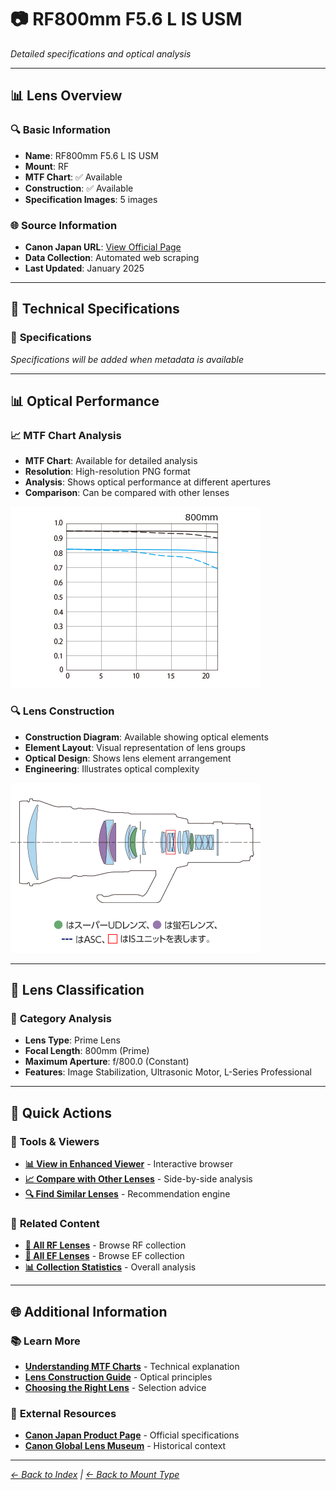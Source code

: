 # 📷 RF800mm F5.6 L IS USM

*Detailed specifications and optical analysis*

---

## 📊 **Lens Overview**

### 🔍 **Basic Information**
- **Name**: RF800mm F5.6 L IS USM
- **Mount**: RF
- **MTF Chart**: ✅ Available
- **Construction**: ✅ Available
- **Specification Images**: 5 images

### 🌐 **Source Information**
- **Canon Japan URL**: [View Official Page](https://personal.canon.jp/product/camera/rf/rf800-f56l/spec)
- **Data Collection**: Automated web scraping
- **Last Updated**: January 2025

---

## 🔧 **Technical Specifications**

### 📏 **Specifications**
*Specifications will be added when metadata is available*

---

## 📊 **Optical Performance**

### 📈 **MTF Chart Analysis**

- **MTF Chart**: Available for detailed analysis
- **Resolution**: High-resolution PNG format
- **Analysis**: Shows optical performance at different apertures
- **Comparison**: Can be compared with other lenses

![MTF Chart](../../canon_mtf_data/rf_lenses/RF800mm_F5.6_L_IS_USM/mtf_spec_mtf.png)

### 🔍 **Lens Construction**

- **Construction Diagram**: Available showing optical elements
- **Element Layout**: Visual representation of lens groups
- **Optical Design**: Shows lens element arrangement
- **Engineering**: Illustrates optical complexity

![Construction Diagram](../../canon_mtf_data/rf_lenses/RF800mm_F5.6_L_IS_USM/construction_spec_lens_construction.png)

---

## 🎯 **Lens Classification**

### 📝 **Category Analysis**
- **Lens Type**: Prime Lens
- **Focal Length**: 800mm (Prime)
- **Maximum Aperture**: f/800.0 (Constant)
- **Features**: Image Stabilization, Ultrasonic Motor, L-Series Professional

---

## 📱 **Quick Actions**

### 🔧 **Tools & Viewers**
- **[📊 View in Enhanced Viewer](../../canon_enhanced_mtf_viewer.html)** - Interactive browser
- **[📈 Compare with Other Lenses](../../analysis/mtf_comparison.md)** - Side-by-side analysis
- **[🔍 Find Similar Lenses](../../lens_finder.md)** - Recommendation engine

### 📂 **Related Content**
- **[🔵 All RF Lenses](../rf_lenses.md)** - Browse RF collection
- **[🔴 All EF Lenses](../ef_lenses.md)** - Browse EF collection
- **[📊 Collection Statistics](../statistics.md)** - Overall analysis

---

## 🌐 **Additional Information**

### 📚 **Learn More**
- **[Understanding MTF Charts](../education/understanding_mtf.md)** - Technical explanation
- **[Lens Construction Guide](../education/lens_construction.md)** - Optical principles
- **[Choosing the Right Lens](../education/lens_selection.md)** - Selection advice

### 🔗 **External Resources**
- **[Canon Japan Product Page](https://personal.canon.jp/product/camera/rf/rf800-f56l/spec)** - Official specifications
- **[Canon Global Lens Museum](https://global.canon/en/c-museum/lens.html)** - Historical context

---

*[← Back to Index](../../index.md) | [← Back to Mount Type](../rf_lenses.md)*
